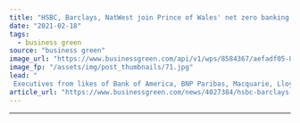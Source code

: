 ```yaml
---
title: "HSBC, Barclays, NatWest join Prince of Wales' net zero banking task force"
date: "2021-02-18"
tags: 
  - business green
source: "business green"
image_url: "https://www.businessgreen.com/api/v1/wps/8584367/aefadf05-8f6c-4933-838d-d5d07df497cd/5/prince-charles-film-shot-185x114.jpg"
image_fp: "/assets/img/post_thumbnails/71.jpg"
lead: "
 Executives from likes of Bank of America, BNP Paribas, Macquarie, Lloyds, and Citi also join effort to develop credible pathway to deliver a net zero banking sector ..."
article_url: "https://www.businessgreen.com/news/4027384/hsbc-barclays-natwest-join-prince-wales-net-zero-banking-task-force"
---
```


---
